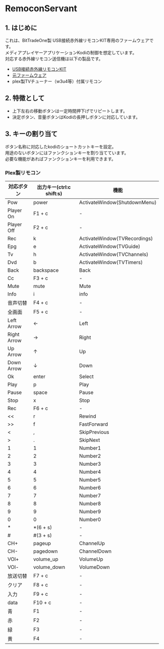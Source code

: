 # RemoconServant
## 1. はじめに
これは、BitTradeOne製 USB接続赤外線リモコンKIT専用のファームウェアです。  
メディアプレイヤーアプリケーションKodiの制御を想定しています。  
対応する赤外線リモコン送信機は以下の製品です。

- [USB接続赤外線リモコンKIT](https://bit-trade-one.co.jp/product/assemblydisk/ad00020/)
- [元ファームウェア](https://github.com/bit-trade-one/AD00020-USB_IR_Remote_Controller)
- plex製TVチューナー（w3u4等）付属リモコン

## 2. 特徴として
- 上下左右の移動ボタンは一定時間押下げでリピートします。
- 決定ボタン、音量ボタンはKodiの長押しボタンに対応しています。

## 3. キーの割り当て
ボタン名称に対応したkodiのショートカットキーを設定。  
用途のないボタンにはファンクションキーを割り当てています。  
必要な機能があればファンクションキーを利用できます。  

### Plex製リモコン
| 対応ボタン | 出力キー(ctrl:c shift:s) | 機能 |
----|----|----
|Pow			|power		|ActivateWindow(ShutdownMenu)|
|Player On		|F1 + c		|-|
|Player Off		|F2 + c		|-|
|Rec			|k			|ActivateWindow(TVRecordings)|
|Epg			|e			|ActivateWindow(TVGuide)|
|Tv				|h			|ActivateWindow(TVChannels)|
|Dvd			|b			|ActivateWindow(TVTimers)|
|Back			|backspace	|Back|
|Cc				|F3 + c		|-|
|Mute			|mute		|Mute|
|Info			|i			|info|
|音声切替		|F4 + c		|-|
|全画面			|F5 + c		|-|
|Left Arrow		|←			|Left|
|Right Arrow	|→			|Right|
|Up Arrow		|↑			|Up|
|Down Arrow		|↓			|Down|
|Ok				|enter		|Select|
|Play			|p			|Play|
|Pause			|space		|Pause|
|Stop			|x			|Stop|
|Rec			|F6 + c		|-|
|<<				|r			|Rewind|
|>>				|f			|FastForward|
|<				|,			|SkipPrevious|
|>				|.			|SkipNext|
|1				|1			|Number1|
|2				|2			|Number2|
|3				|3			|Number3|
|4				|4			|Number4|
|5				|5			|Number5|
|6				|6			|Number6|
|7				|7			|Number7|
|8				|8			|Number8|
|9				|9			|Number9|
|0				|0			|Number0|
|*				|*(6 + s)	|-|
|#				|#(3 + s)	|-|
|CH+			|pageup		|ChannelUp|
|CH-			|pagedown	|ChannelDown|
|VOl+			|volume_up	|VolumeUp|
|VOl-			|volume_down|VolumeDown|
|放送切替		|F7 + c		|-|
|クリア			|F8 + c		|-|
|入力			|F9 + c		|-|
|data			|F10 + c	|-|
|青				|F1			|-|
|赤				|F2			|-|
|緑				|F3			|-|
|黄				|F4			|-|
